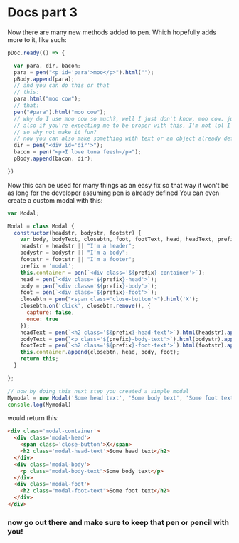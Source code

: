 # Docs part 3

Now there are many new methods added to pen. Which hopefully adds more to it,
like such:

```js
pDoc.ready(() => {

  var para, dir, bacon;
  para = pen("<p id='para'>moo</p>").html("");
  pBody.append(para);
  // and you can do this or that
  // this:
  para.html("moo cow");
  // that:
  pen("#para").html("moo cow");
  // why do I use moo cow so much?, well I just don't know, moo cow. just moo cow
  // also if you're expecting me to be proper with this, I'm not lol I joke and stuff and seeing all this "'i'm fancy and only make my scripts top noch with my talking capabilities'" stuff is boring-
  // so why not make it fun?
  // now you can also make something with text or an object already defined:
  dir = pen("<div id='dir'>");
  bacon = pen("<p>I love tuna feesh</p>");
  pBody.append(bacon, dir);

})
```

Now this can be used for many things as an easy fix so that way it won't be as long for the developer
assuming pen is already defined
You can even create a custom modal with this:
```js
var Modal;

Modal = class Modal {
  constructor(headstr, bodystr, footstr) {
    var body, bodyText, closebtn, foot, footText, head, headText, prefix;
    headstr = headstr || "I'm a header";
    bodystr = bodystr || "I'm a body";
    footstr = footstr || "I'm a footer";
    prefix = 'modal';
    this.container = pen(`<div class='${prefix}-container'>`);
    head = pen(`<div class='${prefix}-head'>`);
    body = pen(`<div class='${prefix}-body'>`);
    foot = pen(`<div class='${prefix}-foot'>`);
    closebtn = pen("<span class='close-button'>").html('X');
    closebtn.on('click', closebtn.remove(), {
      capture: false,
      once: true
    });
    headText = pen(`<h2 class='${prefix}-head-text'>`).html(headstr).appendTo(head);
    bodyText = pen(`<p class='${prefix}-body-text'>`).html(bodystr).appendTo(body);
    footText = pen(`<h2 class='${prefix}-foot-text'>`).html(footstr).appendTo(foot);
    this.container.append(closebtn, head, body, foot);
    return this;
  }

};

// now by doing this next step you created a simple modal
Mymodal = new Modal('Some head text', 'Some body text', 'Some foot text')
console.log(Mymodal)
```
would return this:
```html
<div class='modal-container'>
  <div class='modal-head'>
    <span class='close-button'>X</span>
    <h2 class='modal-head-text'>Some head text</h2>
  </div>
  <div class='modal-body'>
    <p class="modal-body-text">Some body text</p>
  </div>
  <div class='modal-foot'>
    <h2 class="modal-foot-text">Some foot text</h2>
  </div>
</div>
```

### now go out there and make sure to keep that pen or pencil with you!
